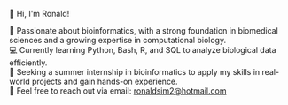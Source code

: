 👋 Hi, I'm Ronald!

🔬 Passionate about bioinformatics, with a strong foundation in biomedical sciences and a growing expertise in computational biology.  
💻 Currently learning Python, Bash, R, and SQL to analyze biological data efficiently.  
🚀 Seeking a summer internship in bioinformatics to apply my skills in real-world projects and gain hands-on experience.  
📩 Feel free to reach out via email: ronaldsim2@hotmail.com
<!---
roo6688/roo6688 is a ✨ special ✨ repository because its `README.md` (this file) appears on your GitHub profile.
You can click the Preview link to take a look at your changes.
--->
